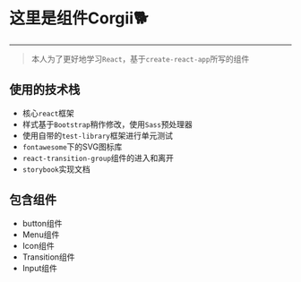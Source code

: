 # 这里是组件Corgii🐕
---
> 本人为了更好地学习`React`，基于`create-react-app`所写的组件
## 使用的技术栈
- 核心`react`框架
- 样式基于`Bootstrap`稍作修改，使用`Sass`预处理器
- 使用自带的`test-library`框架进行单元测试
- `fontawesome`下的SVG图标库
- `react-transition-group`组件的进入和离开
- `storybook`实现文档
## 包含组件
- button组件
- Menu组件
- Icon组件
- Transition组件
- Input组件